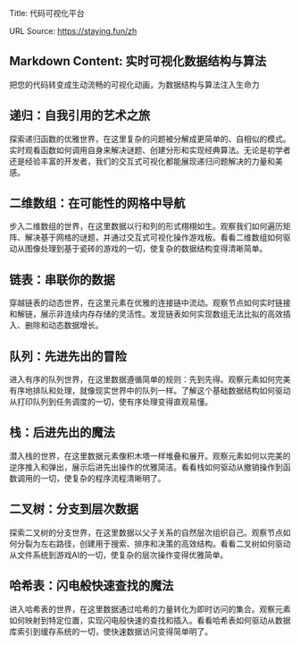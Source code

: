 Title: 代码可视化平台

URL Source: https://staying.fun/zh

Markdown Content:
实时可视化数据结构与算法
------------

把您的代码转变成生动流畅的可视化动画，为数据结构与算法注入生命力

递归：自我引用的艺术之旅
------------

探索递归函数的优雅世界，在这里复杂的问题被分解成更简单的、自相似的模式。实时观看函数如何调用自身来解决谜题、创建分形和实现经典算法。无论是初学者还是经验丰富的开发者，我们的交互式可视化都能展现递归问题解决的力量和美感。

二维数组：在可能性的网格中导航
---------------

步入二维数组的世界，在这里数据以行和列的形式栩栩如生。观察我们如何遍历矩阵、解决基于网格的谜题，并通过交互式可视化操作游戏板。看看二维数组如何驱动从图像处理到基于瓷砖的游戏的一切，使复杂的数据结构变得清晰简单。

链表：串联你的数据
---------

穿越链表的动态世界，在这里元素在优雅的连接链中流动。观察节点如何实时链接和解链，展示非连续内存存储的灵活性。发现链表如何实现数组无法比拟的高效插入、删除和动态数据增长。

队列：先进先出的冒险
----------

进入有序的队列世界，在这里数据遵循简单的规则：先到先得。观察元素如何完美有序地排队和处理，就像现实世界中的队列一样。了解这个基础数据结构如何驱动从打印队列到任务调度的一切，使有序处理变得直观易懂。

栈：后进先出的魔法
---------

潜入栈的世界，在这里数据元素像积木塔一样堆叠和展开。观察元素如何以完美的逆序推入和弹出，展示后进先出操作的优雅简洁。看看栈如何驱动从撤销操作到函数调用的一切，使复杂的程序流程清晰明了。

二叉树：分支到层次数据
-----------

探索二叉树的分支世界，在这里数据以父子关系的自然层次组织自己。观察节点如何分裂为左右路径，创建用于搜索、排序和决策的高效结构。看看二叉树如何驱动从文件系统到游戏AI的一切，使复杂的层次操作变得优雅简单。

哈希表：闪电般快速查找的魔法
--------------

进入哈希表的世界，在这里数据通过哈希的力量转化为即时访问的集合。观察元素如何映射到特定位置，实现闪电般快速的查找和插入。看看哈希表如何驱动从数据库索引到缓存系统的一切，使快速数据访问变得简单明了。
